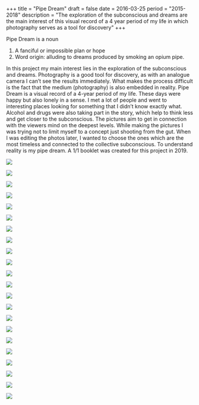 +++
title = "Pipe Dream"
draft = false
date = 2016-03-25
period = "2015-2018"
description = "The exploration of the subconscious and dreams are the main interest of this visual record of a 4 year period of my life in which photography serves as a tool for discovery"
+++

Pipe Dream is a noun

1. A fanciful or impossible plan or hope
2. Word origin: alluding to dreams produced by smoking an opium pipe.

In this project my main interest lies in the exploration
of the subconscious and dreams.
Photography is a good tool for discovery, as with an
analogue camera I can’t see the results immediately.
What makes the process difficult is the fact that the
medium (photography) is also embedded in reality.
Pipe Dream is a visual record of a 4-year period of my life.
These days were happy but also lonely in a sense.
I met a lot of people and went to interesting places
looking for something that I didn’t know exactly what.
Alcohol and drugs were also taking part in the story,
which help to think less and get closer to the
subconscious. The pictures aim to get in connection
with the viewers mind on the deepest levels.
While making the pictures I was trying not to limit myself
to a concept just shooting from the gut. When I was
editing the photos later, I wanted to choose the ones
which are the most timeless and connected to the
collective subconscious.
To understand reality is my pipe dream.
A 1/1 booklet was created for this project in 2019.

![](http://www.nebulonphotography.net/img/pipe_dream/pipe_dream_00002.jpg)

![](http://www.nebulonphotography.net/img/pipe_dream/pipe_dream_00003.jpg)

![](http://www.nebulonphotography.net/img/pipe_dream/pipe_dream_00004.jpg)

![](http://www.nebulonphotography.net/img/pipe_dream/pipe_dream_00005.jpg)

![](http://www.nebulonphotography.net/img/pipe_dream/pipe_dream_00006.jpg)

![](http://www.nebulonphotography.net/img/pipe_dream/pipe_dream_00007.jpg)

![](http://www.nebulonphotography.net/img/pipe_dream/pipe_dream_00008.jpg)

![](http://www.nebulonphotography.net/img/pipe_dream/pipe_dream_00009.jpg)

![](http://www.nebulonphotography.net/img/pipe_dream/pipe_dream_00010.jpg)

![](http://www.nebulonphotography.net/img/pipe_dream/pipe_dream_00011.jpg)

![](http://www.nebulonphotography.net/img/pipe_dream/pipe_dream_00012.jpg)

![](http://www.nebulonphotography.net/img/pipe_dream/pipe_dream_00013.jpg)

![](http://www.nebulonphotography.net/img/pipe_dream/pipe_dream_00014.jpg)

![](http://www.nebulonphotography.net/img/pipe_dream/pipe_dream_00015.jpg)

![](http://www.nebulonphotography.net/img/pipe_dream/pipe_dream_00016.jpg)

![](http://www.nebulonphotography.net/img/pipe_dream/pipe_dream_00017.jpg)

![](http://www.nebulonphotography.net/img/pipe_dream/pipe_dream_00018.jpg)

![](http://www.nebulonphotography.net/img/pipe_dream/pipe_dream_00019.jpg)

![](http://www.nebulonphotography.net/img/pipe_dream/pipe_dream_00020.jpg)

![](http://www.nebulonphotography.net/img/pipe_dream/pipe_dream_00021.jpg)

![](http://www.nebulonphotography.net/img/pipe_dream/pipe_dream_00022.jpg)

![](http://www.nebulonphotography.net/img/pipe_dream/pipe_dream_00023.jpg)
